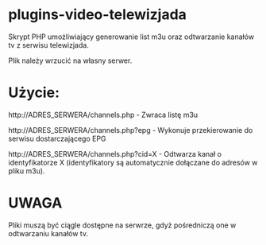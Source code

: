 # plugins-video-telewizjada

Skrypt PHP umożliwiający generowanie list m3u oraz odtwarzanie kanałów tv z serwisu telewizjada.

Plik należy wrzucić na własny serwer.

# Użycie:
http://ADRES_SERWERA/channels.php - Zwraca listę m3u

http://ADRES_SERWERA/channels.php?epg - Wykonuje przekierowanie do serwisu dostarczającego EPG

http://ADRES_SERWERA/channels.php?cid=X - Odtwarza kanał o identyfikatorze X (identyfikatory są automatycznie dołączane do adresów w pliku m3u).


# UWAGA

Pliki muszą być ciągle dostępne na serwrze, gdyż pośredniczą one w odtwarzaniu kanałów tv.

